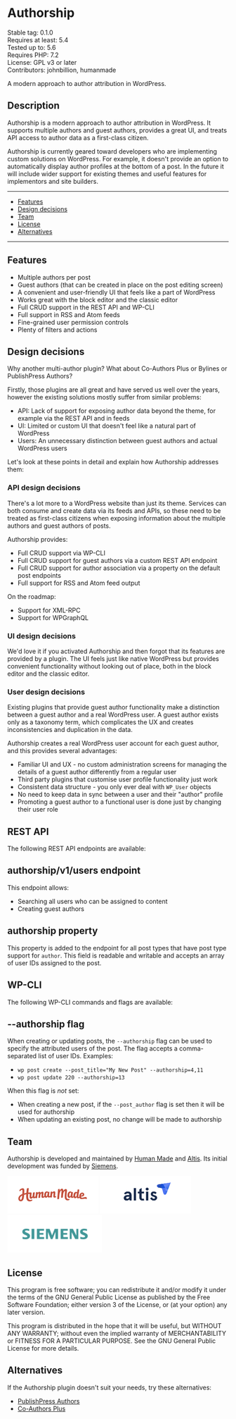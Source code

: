 # Authorship

Stable tag: 0.1.0  
Requires at least: 5.4  
Tested up to: 5.6  
Requires PHP: 7.2  
License: GPL v3 or later  
Contributors: johnbillion, humanmade  

A modern approach to author attribution in WordPress.

## Description

Authorship is a modern approach to author attribution in WordPress. It supports multiple authors and guest authors, provides a great UI, and treats API access to author data as a first-class citizen.

Authorship is currently geared toward developers who are implementing custom solutions on WordPress. For example, it doesn't provide an option to automatically display author profiles at the bottom of a post. In the future it will include wider support for existing themes and useful features for implementors and site builders.

---

 * [Features](#features)
 * [Design decisions](#design-decisions)
 * [Team](#team)
 * [License](#license)
 * [Alternatives](#alternatives)

---

## Features

* Multiple authors per post
* Guest authors (that can be created in place on the post editing screen)
* A convenient and user-friendly UI that feels like a part of WordPress
* Works great with the block editor and the classic editor
* Full CRUD support in the REST API and WP-CLI
* Full support in RSS and Atom feeds
* Fine-grained user permission controls
* Plenty of filters and actions

## Design decisions

Why another multi-author plugin? What about Co-Authors Plus or Bylines or PublishPress Authors?

Firstly, those plugins are all great and have served us well over the years, however the existing solutions mostly suffer from similar problems:

* API: Lack of support for exposing author data beyond the theme, for example via the REST API and in feeds
* UI: Limited or custom UI that doesn't feel like a natural part of WordPress
* Users: An unnecessary distinction between guest authors and actual WordPress users

Let's look at these points in detail and explain how Authorship addresses them:

### API design decisions

There's a lot more to a WordPress website than just its theme. Services can both consume and create data via its feeds and APIs, so these need to be treated as first-class citizens when exposing information about the multiple authors and guest authors of posts.

Authorship provides:

* Full CRUD support via WP-CLI
* Full CRUD support for guest authors via a custom REST API endpoint
* Full CRUD support for author association via a property on the default post endpoints
* Full support for RSS and Atom feed output

On the roadmap:

* Support for XML-RPC
* Support for WPGraphQL

### UI design decisions

We'd love it if you activated Authorship and then forgot that its features are provided by a plugin. The UI feels just like native WordPress but provides convenient functionality without looking out of place, both in the block editor and the classic editor.

### User design decisions

Existing plugins that provide guest author functionality make a distinction between a guest author and a real WordPress user. A guest author exists only as a taxonomy term, which complicates the UX and creates inconsistencies and duplication in the data.

Authorship creates a real WordPress user account for each guest author, and this provides several advantages:

* Familiar UI and UX - no custom administration screens for managing the details of a guest author differently from a regular user
* Third party plugins that customise user profile functionality just work
* Consistent data structure - you only ever deal with `WP_User` objects
* No need to keep data in sync between a user and their "author" profile
* Promoting a guest author to a functional user is done just by changing their user role

## REST API

The following REST API endpoints are available:

## authorship/v1/users endpoint

This endpoint allows:

* Searching all users who can be assigned to content
* Creating guest authors

## authorship property

This property is added to the endpoint for all post types that have post type support for `author`. This field is readable and writable and accepts an array of user IDs assigned to the post.

## WP-CLI

The following WP-CLI commands and flags are available:

## --authorship flag

When creating or updating posts, the `--authorship` flag can be used to specify the attributed users of the post. The flag accepts a comma-separated list of user IDs. Examples:

* `wp post create --post_title="My New Post" --authorship=4,11`
* `wp post update 220 --authorship=13`

When this flag is *not* set:

* When creating a new post, if the `--post_author` flag is set then it will be used for authorship
* When updating an existing post, no change will be made to authorship

## Team

Authorship is developed and maintained by [Human Made](https://humanmade.com) and [Altis](https://www.altis-dxp.com). Its initial development was funded by [Siemens](https://www.siemens.com).

[<img src="assets/images/hm-logo.png" width="207" height="86" alt="">](https://humanmade.com)
[<img src="assets/images/altis-logo.png" width="207" height="86" alt="">](https://www.altis-dxp.com)
[<img src="assets/images/siemens-logo.png" width="215" height="86" alt="">](https://www.siemens.com)

## License

This program is free software; you can redistribute it and/or modify
it under the terms of the GNU General Public License as published by
the Free Software Foundation; either version 3 of the License, or
(at your option) any later version.

This program is distributed in the hope that it will be useful,
but WITHOUT ANY WARRANTY; without even the implied warranty of
MERCHANTABILITY or FITNESS FOR A PARTICULAR PURPOSE.  See the
GNU General Public License for more details.

## Alternatives

If the Authorship plugin doesn't suit your needs, try these alternatives:

* [PublishPress Authors](https://wordpress.org/plugins/publishpress-authors/)
* [Co-Authors Plus](https://wordpress.org/plugins/co-authors-plus/)
